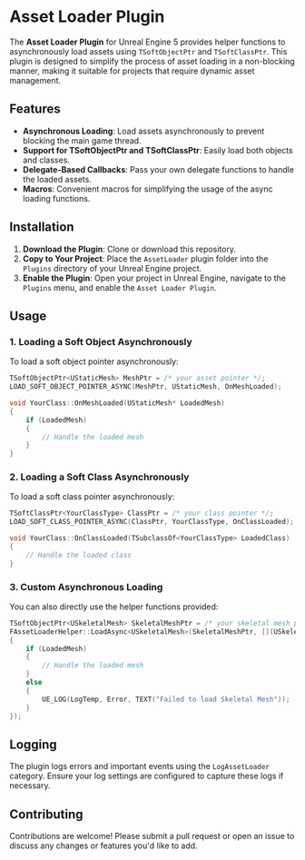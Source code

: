 # Asset Loader Plugin

The **Asset Loader Plugin** for Unreal Engine 5 provides helper functions to asynchronously load assets using `TSoftObjectPtr` and `TSoftClassPtr`. This plugin is designed to simplify the process of asset loading in a non-blocking manner, making it suitable for projects that require dynamic asset management.

## Features

- **Asynchronous Loading**: Load assets asynchronously to prevent blocking the main game thread.
- **Support for TSoftObjectPtr and TSoftClassPtr**: Easily load both objects and classes.
- **Delegate-Based Callbacks**: Pass your own delegate functions to handle the loaded assets.
- **Macros**: Convenient macros for simplifying the usage of the async loading functions.

## Installation

1. **Download the Plugin**: Clone or download this repository.
2. **Copy to Your Project**: Place the `AssetLoader` plugin folder into the `Plugins` directory of your Unreal Engine project.
3. **Enable the Plugin**: Open your project in Unreal Engine, navigate to the `Plugins` menu, and enable the `Asset Loader Plugin`.

## Usage

### 1. Loading a Soft Object Asynchronously

To load a soft object pointer asynchronously:

```cpp
TSoftObjectPtr<UStaticMesh> MeshPtr = /* your asset pointer */;
LOAD_SOFT_OBJECT_POINTER_ASYNC(MeshPtr, UStaticMesh, OnMeshLoaded);

void YourClass::OnMeshLoaded(UStaticMesh* LoadedMesh)
{
    if (LoadedMesh)
    {
        // Handle the loaded mesh
    }
}
```

### 2. Loading a Soft Class Asynchronously

To load a soft class pointer asynchronously:

```cpp
TSoftClassPtr<YourClassType> ClassPtr = /* your class pointer */;
LOAD_SOFT_CLASS_POINTER_ASYNC(ClassPtr, YourClassType, OnClassLoaded);

void YourClass::OnClassLoaded(TSubclassOf<YourClassType> LoadedClass)
{
    // Handle the loaded class
}
```

### 3. Custom Asynchronous Loading

You can also directly use the helper functions provided:

```cpp
TSoftObjectPtr<USkeletalMesh> SkeletalMeshPtr = /* your skeletal mesh pointer */;
FAssetLoaderHelper::LoadAsync<USkeletalMesh>(SkeletalMeshPtr, [](USkeletalMesh* LoadedMesh)
{
    if (LoadedMesh)
    {
        // Handle the loaded mesh
    }
    else
    {
        UE_LOG(LogTemp, Error, TEXT("Failed to load Skeletal Mesh"));
    }
});
```

## Logging

The plugin logs errors and important events using the `LogAssetLoader` category. Ensure your log settings are configured to capture these logs if necessary.

## Contributing

Contributions are welcome! Please submit a pull request or open an issue to discuss any changes or features you'd like to add.
